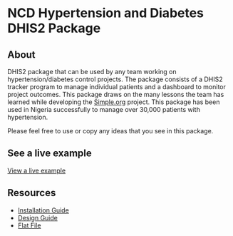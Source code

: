 # NCD Hypertension and Diabetes DHIS2 Package

## About
DHIS2 package that can be used by any team working on hypertension/diabetes control projects. The package consists of a DHIS2 tracker program to manage individual patients and a dashboard to monitor project outcomes. This package draws on the many lessons the team has learned while developing the [Simple.org](https://simple.org/) project. This package has been used in Nigeria successfully to manage over 30,000 patients with hypertension.

Please feel free to use or copy any ideas that you see in this package.

## See a live example
[View a live example]([https://dhis2-htn-dm-demo.simple.org/])

## Resources

- [Installation Guide](doc/installation_guide.md)
- [Design Guide](doc/design_guide.md)
- [Flat File](https://docs.google.com/spreadsheets/d/1Jy31fIP77R7YLQkGnBSxs_iE5XzJ-rYRdqz0wPSbEPw)

